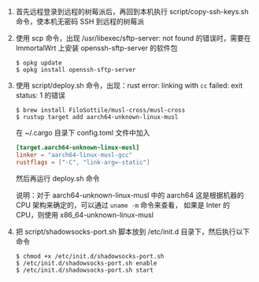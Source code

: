 1. 首先远程登录到远程的树莓派后，再回到本机执行 script/copy-ssh-keys.sh 命令，使本机无密码 SSH 到远程的树莓派

2. 使用 scp 命令，出现 /usr/libexec/sftp-server: not found 的错误时，需要在 ImmortalWrt 上安装 openssh-sftp-server 的软件包
    ```shell
    $ opkg update
    $ opkg install openssh-sftp-server
    ```

3. 使用 script/deploy.sh 命令，出现：rust error: linking with `cc` failed: exit status: 1 的错误
    ```shell
    $ brew install FiloSottile/musl-cross/musl-cross
    $ rustup target add aarch64-unknown-linux-musl
    ```
    在 ~/.cargo 目录下 config.toml 文件中加入
    ```toml
    [target.aarch64-unknown-linux-musl]
    linker = "aarch64-linux-musl-gcc"
    rustflags = ["-C", "link-arg=-static"]
    ```
    然后再运行 deploy.sh 命令
    
    说明：对于 aarch64-unknown-linux-musl 中的 aarch64 这是根据机器的 CPU 架构来确定的，可以通过 `uname -m` 命令来查看， 如果是 Inter 的 CPU，则使用 x86_64-unknown-linux-musl

4. 把 script/shadowsocks-port.sh 脚本放到 /etc/init.d 目录下，然后执行以下命令
    ```shell
    $ chmod +x /etc/init.d/shadowsocks-port.sh
    $ /etc/init.d/shadowsocks-port.sh enable
    $ /etc/init.d/shadowsocks-port.sh start
    ```